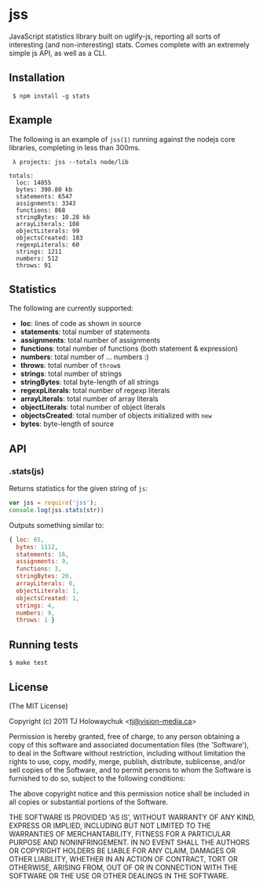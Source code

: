 
# jss

  JavaScript statistics library built on uglify-js, reporting all sorts of interesting (and non-interesting) stats. Comes complete with an extremely simple js API, as well as a CLI.

## Installation

     $ npm install -g stats

## Example

 The following is an example of `jss(1)` running against the nodejs core libraries, completing in less than 300ms.

```
 λ projects: jss --totals node/lib

totals:
  loc: 14855
  bytes: 390.80 kb
  statements: 6547
  assignments: 3343
  functions: 868
  stringBytes: 10.28 kb
  arrayLiterals: 108
  objectLiterals: 99
  objectsCreated: 183
  regexpLiterals: 60
  strings: 1211
  numbers: 512
  throws: 91
```

## Statistics

 The following are currently supported:

  - **loc**: lines of code as shown in source
  - **statements**: total number of statements
  - **assignments**: total number of assignments
  - **functions**: total number of functions (both statement & expression)
  - **numbers**: total number of ... numbers :)
  - **throws**: total number of `throw`s
  - **strings**: total number of strings
  - **stringBytes**: total byte-length of all strings
  - **regexpLiterals**: total number of regexp literals
  - **arrayLiterals**: total number of array literals
  - **objectLiterals**: total number of object literals
  - **objectsCreated**: total number of objects initialized with `new`
  - **bytes**: byte-length of source

## API

### .stats(js)

  Returns statistics for the given string of `js`:

```js
var jss = require('jss');
console.log(jss.stats(str))
```

  Outputs something similar to:

```js
{ loc: 65,
  bytes: 1112,
  statements: 16,
  assignments: 9,
  functions: 3,
  stringBytes: 20,
  arrayLiterals: 0,
  objectLiterals: 1,
  objectsCreated: 1,
  strings: 4,
  numbers: 9,
  throws: 1 }
```

## Running tests

    $ make test

## License 

(The MIT License)

Copyright (c) 2011 TJ Holowaychuk &lt;tj@vision-media.ca&gt;

Permission is hereby granted, free of charge, to any person obtaining
a copy of this software and associated documentation files (the
'Software'), to deal in the Software without restriction, including
without limitation the rights to use, copy, modify, merge, publish,
distribute, sublicense, and/or sell copies of the Software, and to
permit persons to whom the Software is furnished to do so, subject to
the following conditions:

The above copyright notice and this permission notice shall be
included in all copies or substantial portions of the Software.

THE SOFTWARE IS PROVIDED 'AS IS', WITHOUT WARRANTY OF ANY KIND,
EXPRESS OR IMPLIED, INCLUDING BUT NOT LIMITED TO THE WARRANTIES OF
MERCHANTABILITY, FITNESS FOR A PARTICULAR PURPOSE AND NONINFRINGEMENT.
IN NO EVENT SHALL THE AUTHORS OR COPYRIGHT HOLDERS BE LIABLE FOR ANY
CLAIM, DAMAGES OR OTHER LIABILITY, WHETHER IN AN ACTION OF CONTRACT,
TORT OR OTHERWISE, ARISING FROM, OUT OF OR IN CONNECTION WITH THE
SOFTWARE OR THE USE OR OTHER DEALINGS IN THE SOFTWARE.